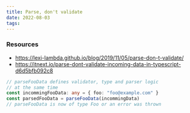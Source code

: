 ```yaml
---
title: Parse, don't validate
date: 2022-08-03
tags: 
---
```


### Resources

- https://lexi-lambda.github.io/blog/2019/11/05/parse-don-t-validate/
- https://itnext.io/parse-dont-validate-incoming-data-in-typescript-d6d5bfb092c8

```typescript
// parseFooData defines validator, type and parser logic
// at the same time
const incommingFooData: any = { foo: "foo@example.com" }
const parsedFooData = parseFooData(incommingData)
// parseFooData is now of type Foo or an error was thrown
```
